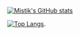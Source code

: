 [![Mistik's GitHub stats](https://github-readme-stats.vercel.app/api?username=mistik)](https://github.com/mistik)

[![Top Langs](https://github-readme-stats.vercel.app/api/top-langs/?username=mistik&layout=compact)](https://github.com/anuraghazra/github-readme-stats).
